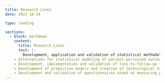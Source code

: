 ```yaml
---
title: Research Lines
date: 2022-10-24

type: landing

sections:
  - block: markdown
    content:
      title: Research Lines
      text: |-
        Development, application and validation of statistical methodology in the field of Biosanitary and Experimental Sciences, providing methodological support to groups in these areas, trying to respond to real problems and promoting the transfer of research. Specific lines of research: <br>
    - Alternatives for statistical modeling of patient-perceived outcomes and applications.
    - Development, implementation and validation of loss-to-follow-up treatment methods in longitudinal studies.
    - Development of predictive models and creation of technological tools for use in clinical practice.
    - Development and validation of questionnaires aimed at measuring patient-perceived outcomes.      
---
```

